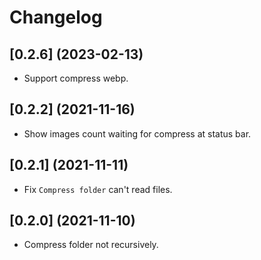 # Changelog
## [0.2.6] (2023-02-13)

- Support compress webp.

## [0.2.2] (2021-11-16)

- Show images count waiting for compress at status bar.

## [0.2.1] (2021-11-11)

- Fix `Compress folder` can't read files.

## [0.2.0] (2021-11-10)

- Compress folder not recursively.
